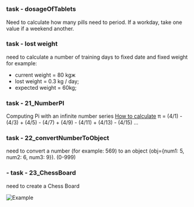 #

### task - dosageOfTablets
Need to calculate how many pills need to period. If a workday, take one value if a weekend another.

### task - lost weight
need to calculate a number of training days to fixed date and fixed weight
for example: 
- current weight = 80 kgж
- lost weight = 0.3 kg / day;
- expected weight = 60kg;

### task - 21_NumberPI
Computing Pi with an infinite number series
[How to calculate](https://ru.wikihow.com/%D0%B2%D1%8B%D1%87%D0%B8%D1%81%D0%BB%D0%B8%D1%82%D1%8C-%D0%B7%D0%BD%D0%B0%D1%87%D0%B5%D0%BD%D0%B8%D0%B5-%D0%9F%D0%B8)
π = (4/1) - (4/3) + (4/5) - (4/7) + (4/9) - (4/11) + (4/13) - (4/15) ...

### task - 22_convertNumberToObject
need to convert a number (for example: 569) to an object (obj={num1: 5, num2: 6, num3: 9}). (0-999)

### - task - 23_ChessBoard
need to create a Chess Board

![Example](https://www.abacused.com.au/media/catalog/product/cache/1/image/9df78eab33525d08d6e5fb8d27136e95/1/n/1n020.jpg)

